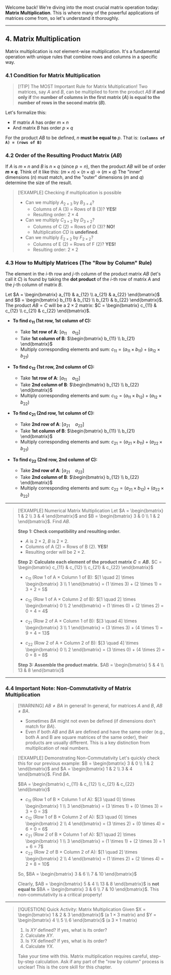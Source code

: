 Welcome back! We're diving into the most crucial matrix operation today: **Matrix Multiplication**. This is where many of the powerful applications of matrices come from, so let's understand it thoroughly.

---

## 4. Matrix Multiplication

Matrix multiplication is *not* element-wise multiplication. It's a fundamental operation with unique rules that combine rows and columns in a specific way.

### 4.1 Condition for Matrix Multiplication

> [!TIP] The MOST Important Rule for Matrix Multiplication!
> Two matrices, say $A$ and $B$, can be multiplied to form the product $AB$ **if and only if** the **number of columns in the first matrix ($A$) is equal to the number of rows in the second matrix ($B$)**.

Let's formalize this:
*   If matrix $A$ has order $m \times n$
*   And matrix $B$ has order $p \times q$

For the product $AB$ to be defined, $n$ **must be equal to** $p$.
That is: **`(columns of A) = (rows of B)`**

### 4.2 Order of the Resulting Product Matrix ($AB$)

If $A$ is $m \times n$ and $B$ is $n \times q$ (since $p=n$), then the product $AB$ will be of order **$m \times q$**.
Think of it like this:
$(m \times n)$ $\times$ $(n \times q)$ $\rightarrow$ $(m \times q)$
The "inner" dimensions ($n$) must match, and the "outer" dimensions ($m$ and $q$) determine the size of the result.

> [!EXAMPLE] Checking if multiplication is possible
> *   Can we multiply $A_{2 \times 3}$ by $B_{3 \times 4}$?
>     *   Columns of A (3) = Rows of B (3)? **YES!**
>     *   Resulting order: $2 \times 4$
> *   Can we multiply $C_{3 \times 2}$ by $D_{3 \times 2}$?
>     *   Columns of C (2) = Rows of D (3)? **NO!**
>     *   Multiplication $CD$ is **undefined**.
> *   Can we multiply $E_{2 \times 2}$ by $F_{2 \times 2}$?
>     *   Columns of E (2) = Rows of F (2)? **YES!**
>     *   Resulting order: $2 \times 2$

### 4.3 How to Multiply Matrices (The "Row by Column" Rule)

The element in the $i$-th row and $j$-th column of the product matrix $AB$ (let's call it $C$) is found by taking the **dot product** of the $i$-th row of matrix $A$ and the $j$-th column of matrix $B$.

Let $A = \begin{bmatrix} a_{11} & a_{12} \\ a_{21} & a_{22} \end{bmatrix}$ and $B = \begin{bmatrix} b_{11} & b_{12} \\ b_{21} & b_{22} \end{bmatrix}$.
The product $AB = C$ will be a $2 \times 2$ matrix: $C = \begin{bmatrix} c_{11} & c_{12} \\ c_{21} & c_{22} \end{bmatrix}$.

*   **To find $c_{11}$ (1st row, 1st column of C):**
    *   Take **1st row of A**: $[a_{11} \quad a_{12}]$
    *   Take **1st column of B**: $\begin{bmatrix} b_{11} \\ b_{21} \end{bmatrix}$
    *   Multiply corresponding elements and sum: $c_{11} = (a_{11} \times b_{11}) + (a_{12} \times b_{21})$

*   **To find $c_{12}$ (1st row, 2nd column of C):**
    *   Take **1st row of A**: $[a_{11} \quad a_{12}]$
    *   Take **2nd column of B**: $\begin{bmatrix} b_{12} \\ b_{22} \end{bmatrix}$
    *   Multiply corresponding elements and sum: $c_{12} = (a_{11} \times b_{12}) + (a_{12} \times b_{22})$

*   **To find $c_{21}$ (2nd row, 1st column of C):**
    *   Take **2nd row of A**: $[a_{21} \quad a_{22}]$
    *   Take **1st column of B**: $\begin{bmatrix} b_{11} \\ b_{21} \end{bmatrix}$
    *   Multiply corresponding elements and sum: $c_{21} = (a_{21} \times b_{11}) + (a_{22} \times b_{21})$

*   **To find $c_{22}$ (2nd row, 2nd column of C):**
    *   Take **2nd row of A**: $[a_{21} \quad a_{22}]$
    *   Take **2nd column of B**: $\begin{bmatrix} b_{12} \\ b_{22} \end{bmatrix}$
    *   Multiply corresponding elements and sum: $c_{22} = (a_{21} \times b_{12}) + (a_{22} \times b_{22})$

---

> [!EXAMPLE] Numerical Matrix Multiplication
> Let $A = \begin{bmatrix} 1 & 2 \\ 3 & 4 \end{bmatrix}$ and $B = \begin{bmatrix} 3 & 0 \\ 1 & 2 \end{bmatrix}$.
> Find $AB$.
>
> **Step 1: Check compatibility and resulting order.**
> *   $A$ is $2 \times 2$, $B$ is $2 \times 2$.
> *   Columns of A (2) = Rows of B (2). **YES!**
> *   Resulting order will be $2 \times 2$.
>
> **Step 2: Calculate each element of the product matrix $C = AB$.**
> $C = \begin{bmatrix} c_{11} & c_{12} \\ c_{21} & c_{22} \end{bmatrix}$
>
> *   $c_{11}$ (Row 1 of A $\times$ Column 1 of B):
>     $[1 \quad 2] \times \begin{bmatrix} 3 \\ 1 \end{bmatrix} = (1 \times 3) + (2 \times 1) = 3 + 2 = 5$
>
> *   $c_{12}$ (Row 1 of A $\times$ Column 2 of B):
>     $[1 \quad 2] \times \begin{bmatrix} 0 \\ 2 \end{bmatrix} = (1 \times 0) + (2 \times 2) = 0 + 4 = 4$
>
> *   $c_{21}$ (Row 2 of A $\times$ Column 1 of B):
>     $[3 \quad 4] \times \begin{bmatrix} 3 \\ 1 \end{bmatrix} = (3 \times 3) + (4 \times 1) = 9 + 4 = 13$
>
> *   $c_{22}$ (Row 2 of A $\times$ Column 2 of B):
>     $[3 \quad 4] \times \begin{bmatrix} 0 \\ 2 \end{bmatrix} = (3 \times 0) + (4 \times 2) = 0 + 8 = 8$
>
> **Step 3: Assemble the product matrix.**
> $AB = \begin{bmatrix} 5 & 4 \\ 13 & 8 \end{bmatrix}$

---

### 4.4 Important Note: Non-Commutativity of Matrix Multiplication

> [!WARNING] $AB \ne BA$ in general!
> In general, for matrices $A$ and $B$, $AB \ne BA$.
> *   Sometimes $BA$ might not even be defined (if dimensions don't match for $BA$).
> *   Even if both $AB$ and $BA$ are defined and have the same order (e.g., both A and B are square matrices of the same order), their products are usually different. This is a key distinction from multiplication of real numbers.

> [!EXAMPLE] Demonstrating Non-Commutativity
> Let's quickly check this for our previous example:
> $B = \begin{bmatrix} 3 & 0 \\ 1 & 2 \end{bmatrix}$ and $A = \begin{bmatrix} 1 & 2 \\ 3 & 4 \end{bmatrix}$. Find $BA$.
>
> $BA = \begin{bmatrix} c_{11} & c_{12} \\ c_{21} & c_{22} \end{bmatrix}$
> *   $c_{11}$ (Row 1 of B $\times$ Column 1 of A): $[3 \quad 0] \times \begin{bmatrix} 1 \\ 3 \end{bmatrix} = (3 \times 1) + (0 \times 3) = 3 + 0 = 3$
> *   $c_{12}$ (Row 1 of B $\times$ Column 2 of A): $[3 \quad 0] \times \begin{bmatrix} 2 \\ 4 \end{bmatrix} = (3 \times 2) + (0 \times 4) = 6 + 0 = 6$
> *   $c_{21}$ (Row 2 of B $\times$ Column 1 of A): $[1 \quad 2] \times \begin{bmatrix} 1 \\ 3 \end{bmatrix} = (1 \times 1) + (2 \times 3) = 1 + 6 = 7$
> *   $c_{22}$ (Row 2 of B $\times$ Column 2 of A): $[1 \quad 2] \times \begin{bmatrix} 2 \\ 4 \end{bmatrix} = (1 \times 2) + (2 \times 4) = 2 + 8 = 10$
>
> So, $BA = \begin{bmatrix} 3 & 6 \\ 7 & 10 \end{bmatrix}$
>
> Clearly, $AB = \begin{bmatrix} 5 & 4 \\ 13 & 8 \end{bmatrix}$ is **not equal to** $BA = \begin{bmatrix} 3 & 6 \\ 7 & 10 \end{bmatrix}$. This non-commutativity is a critical property!

---

> [!QUESTION] Quick Activity: Matrix Multiplication
> Given $X = \begin{bmatrix} 1 & 2 & 3 \end{bmatrix}$ (a $1 \times 3$ matrix) and $Y = \begin{bmatrix} 4 \\ 5 \\ 6 \end{bmatrix}$ (a $3 \times 1$ matrix)
>
> 1.  Is $XY$ defined? If yes, what is its order?
> 2.  Calculate $XY$.
> 3.  Is $YX$ defined? If yes, what is its order?
> 4.  Calculate $YX$.
>
> Take your time with this. Matrix multiplication requires careful, step-by-step calculation. Ask if any part of the "row by column" process is unclear! This is the core skill for this chapter.